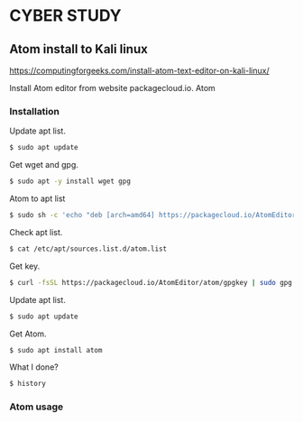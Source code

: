 # CYBER STUDY


## Atom install to Kali linux


https://computingforgeeks.com/install-atom-text-editor-on-kali-linux/


Install Atom editor from website packagecloud.io.
Atom


### Installation

Update apt list.  
```bash
$ sudo apt update
```
Get wget and gpg.
```bash
$ sudo apt -y install wget gpg
```
Atom to apt list
```bash
$ sudo sh -c 'echo "deb [arch=amd64] https://packagecloud.io/AtomEditor/atom/any/ any main" > /etc/apt/sources.list.d/atom.list'
```
Check apt list.
```bash
$ cat /etc/apt/sources.list.d/atom.list
```
Get key.
```bash
$ curl -fsSL https://packagecloud.io/AtomEditor/atom/gpgkey | sudo gpg --dearmor -o /etc/apt/trusted.gpg.d/atom-keyring.gpg
```
Update apt list.  
```bash
$ sudo apt update
```
Get Atom.  
```bash
$ sudo apt install atom
```
What I done?
```bash
$ history
```

### Atom usage
